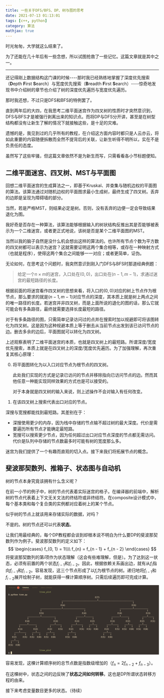```yaml
---
title: 一些关于DFS/BFS、DP、树与图的思考
date: 2021-07-13 01:13:01
tags: [c++, python]
category: 算法
mathjax: true
---
```


时光匆匆，大学就这么结束了。

为了还能在几十年后有一些念想，所以试图抢救了一些记忆。这篇文章就是其中之一。

---

还记得刚上数据结构这门课的时候----那时我已经熟练地掌握了深度优先搜索（**D**epth **F**irst **S**earch）与宽度优先搜索（**B**readth **F**irst **S**earch）----惊奇地发现书中介绍树的章节也介绍了树的深度优先遍历与宽度优先遍历。

那时我还想，不过只是DFS和BFS的特例罢了。

直到两年后的大四，在我思考二维平面迷宫作为四叉树的性质时才突然意识到，DFS与BFS才是被强行剥离出来的知识点。而将DP与DFS分开讲，甚至是在树型结构都没有让新生了解的情况下就接触这些，是十足的灾难。

遗憾的是，我见到过的几乎所有的教程，在介绍这方面内容时都只是人云亦云，将如此重要的内容随便拆散而全然不提背后的关联，让新生听得不明所以，实在不是负责任的态度。

虽然写了这些牢骚，但这篇文章依然不是为新生而写，只需看看各小节标题便知。

## 二维平面迷宫、四叉树、MST与平面图

回想二维平面迷宫的生成算法之一，即基于Kruskal、并查集与随机边权的平面图的算法。该算法通过对随机边权的平面图求最小生成树，最终生成了四叉树。丢弃的边即是呈现为障碍墙的部分。

当然，若是严格MST，则结果必定是树。否则，没有丢弃的边便一定会导致结果退化为图。

我好奇是否存在一种算法，该算法能够根据输入的树状结构反推出其是否能够被表示为一个二维迷宫，或者更正式地说，该树是否是某个二维平面图的MST。

当然以我的脑子自然是没什么机会想出这样的算法的。也许所有节点个数为平方数的四叉树都可以表示为迷宫？这就需要证明这两个集合相等，或存在一种映射方式（也就是程序），使得这两个集合之间能够一一对应；或者更简单，证伪。

无论如何，在思考这个问题时，我突然意识到刚入门DFS与BFS时那道经典例题：

> 给定一个$n \times m$的迷宫，入口处在$(0, 0)$，出口处在$(n - 1, m - 1)$，求通过迷宫的最短路径的长度。

根据前面的将迷宫看作四叉树的思想来看，将入口的$(0, 0)$对应的树上节点作为根节点，那么要求的就是$(n - 1, m - 1)$对应节点的深度，其本质上就是树上两点之间的唯一路径的长度。若迷宫并非四叉树，而是上面所说的退化的图的话，那么它就可能会有多条路径，最终就需要选择长度最短的路径。

对于有多条路径的图，只需简单记录访问过的点并在搜索时加以规避即可将该图转化为四叉树。这是因为这种规避本质上等于删去从当前节点出发到该已访问节点的边。删去多余的边后，平面图就可以转化为四叉树。

上述观察表明了二维平面迷宫的本质，也就是四叉树上的最短路。所谓深度/宽度优先搜索，本质上就是在四叉树上的深度/宽度优先遍历。为了加强理解，再次重复其核心原理：

0. 将平面图转化为以入口对应节点为根节点的四叉树。

    此处我们实现的方式是记录已访问的节点并移除指向已访问节点的边。然而其他任意一种能实现同样效果的方式也是可以接受的。

    对于本身就是四叉树的输入来说，则上述操作不会对输入有任何改变。

1. 在该四叉树上搜索代表出口对应的节点。

深搜与宽搜都能找到最短路。其差别在于：

- 深搜使用更少的内存，因为栈中存储的节点输不超过树的最大深度。代价是需要遍历所有节点才能确定最短路。
- 宽搜可以搜索更少节点，因为任何超过出口对应节点深度的节点都无需访问。代价是队列中存储的节点数最多时可能有树的宽度那么多。

迷宫为我们提供了一个有趣而直观的切入点。接下来我们将拓展节点的概念。

## 斐波那契数列、推箱子、状态图与自动机

树的节点本身究竟该拥有什么含义呢？

在前一小节的例子中，树的节点代表着实际迷宫的格子。在编译器的前端中，解析树的节点代表着上下文无关文法的终结符或非终结符。在composite设计模式中，每个基本类和每个复合类的实例都对应着树上的某个节点。

似乎树的节点上就该用来存储实际的数据，对吗？

不是的。树的节点还可以代表**状态**。

让我们用最经典的，每个DP教程都会谈到却根本说不明白为什么要DP的斐波那契数列作为例子。斐波那契数列的定义如下：
$$
\begin{cases}
f_{0, 1} = 1\\\\
f_{n} = f_{n - 1} + f_{n - 2}
\end{cases}
$$
将斐波那契数列的第$i$项作为状态理解（这会有些难理解，但是）。为了达到这一状态，必须有前置的两个状态$f_{i-1}$和$f_{i-2}$。因此，根据依赖关系画出边，就有从$f_i$指向$f_{i-1}$和$f_{i-2}$。容易发现，这三个节点形成了以$f_i$为根节点的树。递归地将$f_{i-1}$和$f_{i-2}$​​展开绘制子树，就能获得一棵计算顺序树。只需后续遍历即可完成计算。

![0](一些关于DFS-BFS、DP、树与图的思考\0.png)

容易发现，这棵计算顺序树的总节点数是指数级增加的（$f_n=2f_{n-2}+f_{n-3}$​）。

在这棵树中，状态之间的边反映了**状态之间如何转移**。这也是DP所谓状态转移方程的由来。

接下来考虑变量数目更多的状态。（待续）
